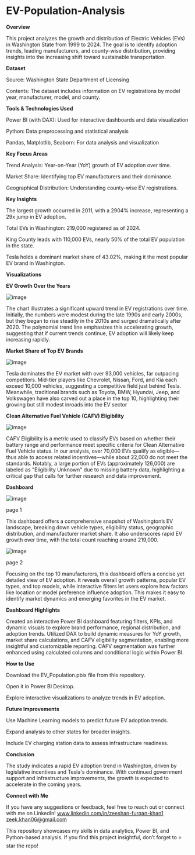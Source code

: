 # EV-Population-Analysis
 
**Overview**

This project analyzes the growth and distribution of Electric Vehicles (EVs) in Washington State from 1999 to 2024. The goal is to identify adoption trends, leading manufacturers, and county-wise distribution, providing insights into the increasing shift toward sustainable transportation.

**Dataset**

Source: Washington State Department of Licensing

Contents: The dataset includes information on EV registrations by model year, manufacturer, model, and county.

**Tools & Technologies Used**

Power BI (with DAX): Used for interactive dashboards and data visualization

Python: Data preprocessing and statistical analysis

Pandas, Matplotlib, Seaborn: For data analysis and visualization

**Key Focus Areas**

Trend Analysis: Year-on-Year (YoY) growth of EV adoption over time.

Market Share: Identifying top EV manufacturers and their dominance.

Geographical Distribution: Understanding county-wise EV registrations.


**Key Insights**

The largest growth occurred in 2011, with a 2904% increase, representing a 29x jump in EV adoption.

Total EVs in Washington: 219,000 registered as of 2024.

King County leads with 110,000 EVs, nearly 50% of the total EV population in the state.

Tesla holds a dominant market share of 43.02%, making it the most popular EV brand in Washington.

**Visualizations**


**EV Growth Over the Years**

![image](https://github.com/user-attachments/assets/5aaea608-b1dc-445a-93f9-0289a5f2b16d)

The chart illustrates a significant upward trend in EV registrations over time. Initially, the numbers were modest during the late 1990s and early 2000s, but they began to rise steadily in the 2010s and surged dramatically after 2020. The polynomial trend line emphasizes this accelerating growth, suggesting that if current trends continue, EV adoption will likely keep increasing rapidly.

**Market Share of Top EV Brands**

![image](https://github.com/user-attachments/assets/792a94a2-c9aa-4360-a392-4be03d72f3b8)

Tesla dominates the EV market with over 93,000 vehicles, far outpacing competitors. Mid-tier players like Chevrolet, Nissan, Ford, and Kia each exceed 10,000 vehicles, suggesting a competitive field just behind Tesla. Meanwhile, traditional brands such as Toyota, BMW, Hyundai, Jeep, and Volkswagen have also carved out a place in the top 10, highlighting their growing but still modest inroads into the EV sector


**Clean Alternative Fuel Vehicle (CAFV) Eligibility**

![image](https://github.com/user-attachments/assets/b31f5d77-cdc0-47f2-ae57-27a09d225747)

CAFV Eligibility is a metric used to classify EVs based on whether their battery range and performance meet specific criteria for Clean Alternative Fuel Vehicle status. In our analysis, over 70,000 EVs qualify as eligible—thus able to access related incentives—while about 22,000 do not meet the standards. Notably, a large portion of EVs (approximately 126,000) are labeled as "Eligibility Unknown" due to missing battery data, highlighting a critical gap that calls for further research and data improvement.


**Dashboard**

![image](https://github.com/user-attachments/assets/dffaccca-0a7e-4d24-9590-5081fa4d6e53)

page 1

This dashboard offers a comprehensive snapshot of Washington’s EV landscape, breaking down vehicle types, eligibility status, geographic distribution, and manufacturer market share. It also underscores rapid EV growth over time, with the total count reaching around 219,000.

![image](https://github.com/user-attachments/assets/b0fcf4e9-afe8-4ead-92f8-7c92a2322dbb)

page 2

Focusing on the top 10 manufacturers, this dashboard offers a concise yet detailed view of EV adoption. It reveals overall growth patterns, popular EV types, and top models, while interactive filters let users explore how factors like location or model preference influence adoption. This makes it easy to identify market dynamics and emerging favorites in the EV market.

**Dashboard Highlights**

Created an interactive Power BI dashboard featuring filters, KPIs, and dynamic visuals to explore brand performance, regional distribution, and adoption trends.
Utilized DAX to build dynamic measures for YoY growth, market share calculations, and CAFV eligibility segmentation, enabling more insightful and customizable reporting. CAFV segmentation was further enhanced using calculated columns and conditional logic within Power BI.

**How to Use**

Download the EV_Population.pbix file from this repository.

Open it in Power BI Desktop.

Explore interactive visualizations to analyze trends in EV adoption.

**Future Improvements**

Use Machine Learning models to predict future EV adoption trends.

Expand analysis to other states for broader insights.

Include EV charging station data to assess infrastructure readiness.

**Conclusion**

The study indicates a rapid EV adoption trend in Washington, driven by legislative incentives and Tesla's dominance. With continued government support and infrastructure improvements, the growth is expected to accelerate in the coming years.



**Connect with Me**

If you have any suggestions or feedback, feel free to reach out or connect with me on LinkedIn!
www.linkedin.com/in/zeeshan-furqan-khan1
zeek.khan06@gmail.com

This repository showcases my skills in data analytics, Power BI, and Python-based analysis. If you find this project insightful, don’t forget to ⭐ star the repo!


